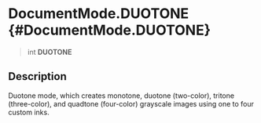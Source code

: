DocumentMode.DUOTONE {#DocumentMode.DUOTONE}
====================

> int **DUOTONE**

Description
-----------

Duotone mode, which creates monotone, duotone (two-color), tritone
(three-color), and quadtone (four-color) grayscale images using one to
four custom inks.
